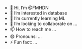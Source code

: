 - 👋 Hi, I’m @FMHDN
- 👀 I’m interested in database 
- 🌱 I’m currently learning ML
- 💞️ I’m looking to collaborate on ...
- 📫 How to reach me ...
- 😄 Pronouns: ...
- ⚡ Fun fact: ...

<!---
FMHDN/FMHDN is a ✨ special ✨ repository because its `README.md` (this file) appears on your GitHub profile.
You can click the Preview link to take a look at your changes.
--->
